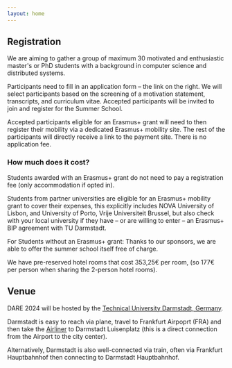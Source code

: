 ```yaml
---
layout: home
---
```


## Registration

We are aiming to gather a group of maximum 30 motivated and enthusiastic master's or PhD students with a background in computer science and distributed systems.

Participants need to fill in an application form – the link on the right. We will select participants based on the screening of a motivation statement, transcripts, and curriculum vitae. Accepted participants will be invited to join and register for the Summer School.

Accepted participants eligible for an Erasmus+ grant will need to then register their mobility via a dedicated Erasmus+ mobility site. The rest of the participants will directly receive a link to the payment site. There is no application fee.

### How much does it cost?
Students awarded with an Erasmus+ grant do not need to pay a registration fee (only accommodation if opted in).

Students from partner universities are eligible for an Erasmus+ mobility grant to cover their expenses, this explicitly includes NOVA University of Lisbon, and University of Porto, Vrije Universiteit Brussel, but also check with your local university if they have – or are willing to enter – an Erasmus+ BIP agreement with TU Darmstadt.

For Students without an Erasmus+ grant: Thanks to our sponsors, we are able to offer the summer school itself free of charge.

We have pre-reserved hotel rooms that cost 353,25€ per room, (so 177€ per person when sharing the 2-person hotel rooms).




## Venue

DARE 2024 will be hosted by the [Technical University Darmstadt, Germany](https://www.tu-darmstadt.de/).

Darmstadt is easy to reach via plane, travel to Frankfurt Airpoprt (FRA) and then take the [Airliner](https://www.heagmobibus.de/de/airliner) to Darmstadt Luisenplatz (this is a direct connection from the Airport to the city center).

Alternatively, Darmstadt is also well-connected via train, often via Frankfurt Hauptbahnhof then connecting to Darmstadt Hauptbahnhof.

